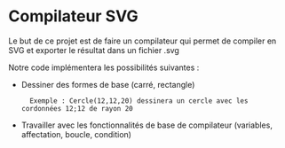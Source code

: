 # Compilateur SVG

Le but de ce projet est de faire un compilateur qui permet de compiler en SVG et exporter le résultat dans un fichier .svg

Notre code implémentera les possibilités suivantes : 

- Dessiner des formes de base (carré, rectangle) 
    
        Exemple : Cercle(12,12,20) dessinera un cercle avec les cordonnées 12;12 de rayon 20

- Travailler avec les fonctionnalités de base de compilateur (variables, affectation, boucle, condition)